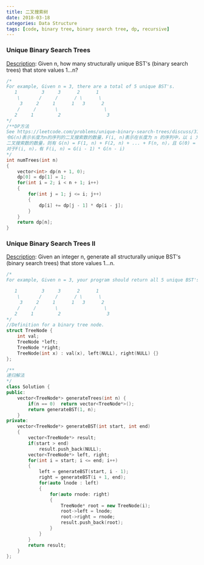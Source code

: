 ```yaml
---
title: 二叉搜索树
date: 2018-03-18
categories: Data Structure
tags: [code, binary tree, binary search tree, dp, recursive]
---
```


### Unique Binary Search Trees
[Description](https://leetcode.com/problems/unique-binary-search-trees/description/): Given n, how many structurally unique BST's (binary search trees) that store values 1...n?
```cpp
/*
For example, Given n = 3, there are a total of 5 unique BST's.
   1         3     3      2      1
    \       /     /      / \      \
     3     2     1      1   3      2
    /     /       \                 \
   2     1         2                 3
*/
/**DP方法
See https://leetcode.com/problems/unique-binary-search-trees/discuss/31666
令G(n)表示长度为n的序列的二叉搜索数的数量，F(i, n)表示在长度为 n 的序列中，以 i 为根结点的
二叉搜索数的数量，则有 G(n) = F(1, n) + F(2, n) + ... + F(n, n)，且 G(0) = G(1) = 1
对于F(i, n)，有 F(i, n) = G(i - 1) * G(n - i)
*/
int numTrees(int n) 
{
    vector<int> dp(n + 1, 0);
    dp[0] = dp[1] = 1;
    for(int i = 2; i < n + 1; i++)
    {
        for(int j = 1; j <= i; j++)
        {
            dp[i] += dp[j - 1] * dp[i - j];
        }
    }
    return dp[n];
}
```

### Unique Binary Search Trees II
[Description](https://leetcode.com/problems/unique-binary-search-trees-ii/discuss/): Given an integer n, generate all structurally unique BST's (binary search trees) that store values 1...n.
```cpp
/*
For example, Given n = 3, your program should return all 5 unique BST's shown below.

   1         3     3      2      1
    \       /     /      / \      \
     3     2     1      1   3      2
    /     /       \                 \
   2     1         2                 3
*/
//Definition for a binary tree node.
struct TreeNode {
    int val;
    TreeNode *left;
    TreeNode *right;
    TreeNode(int x) : val(x), left(NULL), right(NULL) {}
};

/**
递归解法
*/
class Solution {
public:
    vector<TreeNode*> generateTrees(int n) {
        if(n == 0)  return vector<TreeNode*>();
        return generateBST(1, n);
    }
private:
    vector<TreeNode*> generateBST(int start, int end)
    {
        vector<TreeNode*> result;
        if(start > end)
            result.push_back(NULL);
        vector<TreeNode*> left, right;
        for(int i = start; i <= end; i++)
        {
            left = generateBST(start, i - 1);
            right = generateBST(i + 1, end);
            for(auto lnode : left)
            {
                for(auto rnode: right)
                {
                    TreeNode* root = new TreeNode(i);
                    root->left = lnode;
                    root->right = rnode;
                    result.push_back(root);
                }
            }
        }
        return result;
    }
};

```